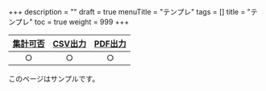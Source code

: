 +++
description = ""
draft = true
menuTitle = "テンプレ"
tags = []
title = "テンプレ"
toc = true
weight = 999
+++


|[集計可否](/manual/analytics/)|[CSV出力](/manual/analytics/csv/)|[PDF出力](/manual/read-report/pdf/)|
|:---:|:---:|:---:|
|○|○|○|


このページはサンプルです。